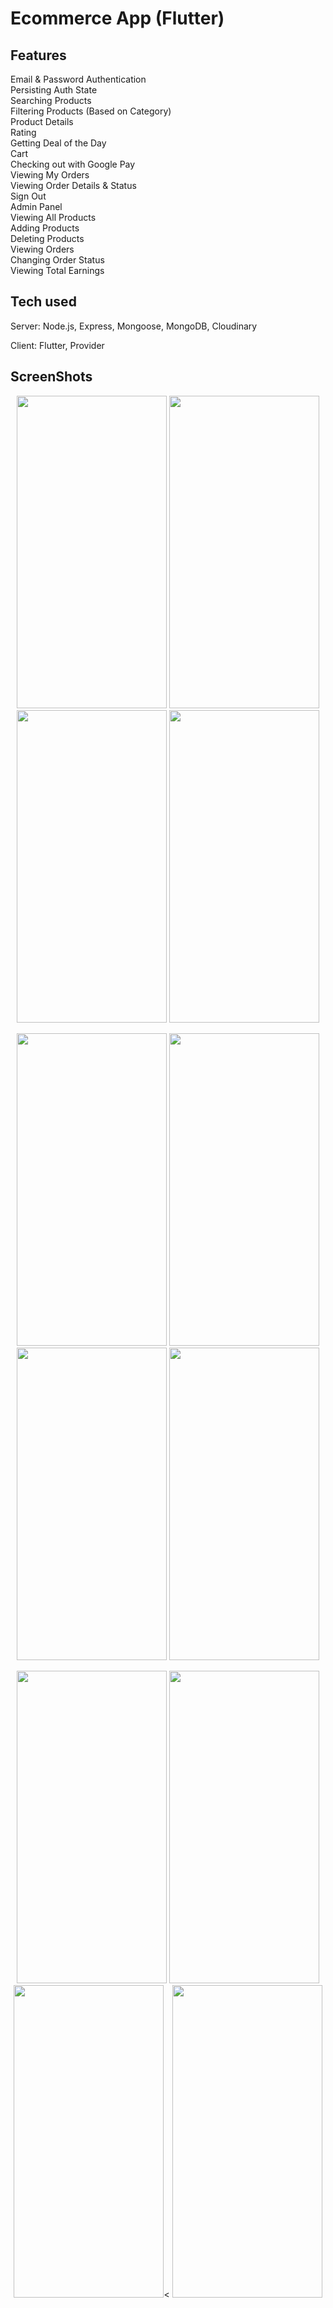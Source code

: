 # Ecommerce App (Flutter)

## Features
Email & Password Authentication <br />
Persisting Auth State <br />
Searching Products <br />
Filtering Products (Based on Category) <br />
Product Details <br />
Rating <br />
Getting Deal of the Day <br />
Cart <br />
Checking out with Google Pay <br />
Viewing My Orders <br />
Viewing Order Details & Status <br />
Sign Out <br />
Admin Panel <br />
Viewing All Products <br />
Adding Products <br />
Deleting Products <br />
Viewing Orders <br />
Changing Order Status <br />
Viewing Total Earnings <br />

## Tech used
Server: Node.js, Express, Mongoose, MongoDB, Cloudinary

Client: Flutter, Provider

## ScreenShots

<p align="center">
<img src="https://github.com/Beartx/Flutter_Ecommerce_App/blob/main/screenshot/SignUp.jpg" width="240" height="500" /> <img src="https://github.com/Beartx/Flutter_Ecommerce_App/blob/main/screenshot/SignIn.jpg" width="240" height="500" /> <img src="https://github.com/Beartx/Flutter_Ecommerce_App/blob/main/screenshot/Main%20Screen.jpg" width="240" height="500" /> <img src="https://github.com/Beartx/Flutter_Ecommerce_App/blob/main/screenshot/Product%20Detail.jpg" width="240" height="500" />
</p>

<p align="center">
 <img src="https://github.com/Beartx/Flutter_Ecommerce_App/blob/main/screenshot/Account.jpg" width="240" height="500" /> <img src="https://github.com/Beartx/Flutter_Ecommerce_App/blob/main/screenshot/Cart.jpg" width="240" height="500" /> <img src="https://github.com/Beartx/Flutter_Ecommerce_App/blob/main/screenshot/Order%20Status.jpg" width="240" height="500" /> <img src="https://github.com/Beartx/Flutter_Ecommerce_App/blob/main/screenshot/Payment.jpg" width="240" height="500" />
</p>

<p align="center">
<img src="https://github.com/Beartx/Flutter_Ecommerce_App/blob/main/screenshot/Admin%20Dashboard.jpg" width="240" height="500" /> <img src="https://github.com/Beartx/Flutter_Ecommerce_App/blob/main/screenshot/Admin%20Add%20Product.jpg" width="240" height="500" /> <img src="https://github.com/Beartx/Flutter_Ecommerce_App/blob/main/screenshot/Sales.jpg" width="240" height="500" /><
<img src="https://github.com/Beartx/Flutter_Ecommerce_App/blob/main/screenshot/Confirming%20Order.jpg" width="240" height="500" />
</p>

  
 

